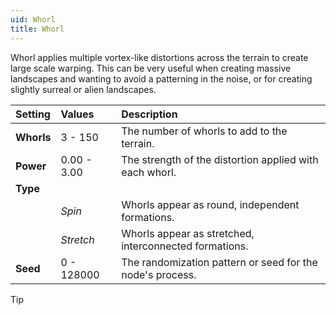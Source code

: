 ```yaml
---
uid: Whorl
title: Whorl
---
```


Whorl applies multiple vortex-like distortions across the terrain to create large scale warping. This can be very useful when creating massive landscapes and wanting to avoid a patterning in the noise, or for creating slightly surreal or alien landscapes.

| Setting    | Values      | Description                                               |
| :--------- | :---------- | :-------------------------------------------------------- |
| **Whorls** | 3 - 150     | The number of whorls to add to the terrain.               |
| **Power**  | 0.00 - 3.00 | The strength of the distortion applied with each whorl.   |
| **Type**   |             |
|            | *Spin*      | Whorls appear as round, independent formations.           |
|            | *Stretch*   | Whorls appear as stretched, interconnected formations.    |
| **Seed**   | 0 - 128000  | The randomization pattern or seed for the node's process. |


> [!TIP] 
> 